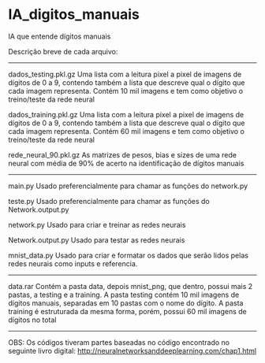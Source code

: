 # IA_digitos_manuais
IA que entende dígitos manuais

Descrição breve de cada arquivo:

--------------------------------------------------------------------------------------------------

dados_testing.pkl.gz
Uma lista com a leitura pixel a pixel de imagens de dígitos de 0 a 9, contendo também a lista 
que descreve qual o dígito que cada imagem representa. Contém 10 mil imagens e tem como objetivo
o treino/teste da rede neural

dados_training.pkl.gz
Uma lista com a leitura pixel a pixel de imagens de dígitos de 0 a 9, contendo também a lista 
que descreve qual o dígito que cada imagem representa. Contém 60 mil imagens e tem como objetivo
o treino/teste da rede neural

rede_neural_90.pkl.gz
As matrizes de pesos, bias e sizes de uma rede neural com média de 90% de acerto na identificação
de dígitos manuais

--------------------------------------------------------------------------------------------------

main.py
Usado preferencialmente para chamar as funções do network.py

teste.py
Usado preferencialmente para chamar as funções do Network.output.py

network.py
Usado para criar e treinar as redes neurais

Network.output.py
Usado para testar as redes neurais

mnist_data.py
Usado para criar e formatar os dados que serão lidos pelas redes neurais como inputs e referencia.

--------------------------------------------------------------------------------------------------

data.rar
Contém a pasta data, depois mnist_png, que dentro, possui mais 2 pastas, a testing e a training. A pasta testing
contém 10 mil imagens de dígitos manuais, separadas em 10 pastas com o nome do dígito. A pasta
training é estruturada da mesma forma, porém, possui 60 mil imagens de dígitos no total

--------------------------------------------------------------------------------------------------

OBS: Os códigos tiveram partes baseadas no código encontrado no seguinte livro digital: http://neuralnetworksanddeeplearning.com/chap1.html
